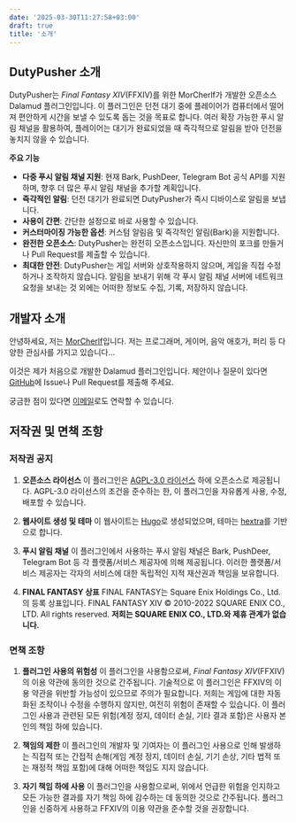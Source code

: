 ```yaml
---
date: '2025-03-30T11:27:58+03:00'
draft: true
title: '소개'
---
```


## DutyPusher 소개

DutyPusher는 *Final Fantasy XIV*(FFXIV)를 위한 MorCherlf가 개발한 오픈소스 Dalamud 플러그인입니다. 이 플러그인은 던전 대기 중에 플레이어가 컴퓨터에서 떨어져 편안하게 시간을 보낼 수 있도록 돕는 것을 목표로 합니다. 여러 확장 가능한 푸시 알림 채널을 활용하여, 플레이어는 대기가 완료되었을 때 즉각적으로 알림을 받아 던전을 놓치지 않을 수 있습니다.

**주요 기능**

- **다중 푸시 알림 채널 지원**: 현재 Bark, PushDeer, Telegram Bot 공식 API를 지원하며, 향후 더 많은 푸시 알림 채널을 추가할 계획입니다.
- **즉각적인 알림**: 던전 대기가 완료되면 DutyPusher가 즉시 디바이스로 알림을 보냅니다.
- **사용이 간편**: 간단한 설정으로 바로 사용할 수 있습니다.
- **커스터마이징 가능한 옵션**: 커스텀 알림음 및 즉각적인 알림(Bark)을 지원합니다.
- **완전한 오픈소스**: DutyPusher는 완전히 오픈소스입니다. 자신만의 포크를 만들거나 Pull Request를 제출할 수 있습니다.
- **최대한 안전**: DutyPusher는 게임 서버와 상호작용하지 않으며, 게임을 직접 수정하거나 조작하지 않습니다. 알림을 보내기 위해 각 푸시 알림 채널 서버에 네트워크 요청을 보내는 것 외에는 어떠한 정보도 수집, 기록, 저장하지 않습니다.

## 개발자 소개

안녕하세요, 저는 [MorCherlf](https://link.mor.icu)입니다. 저는 프로그래머, 게이머, 음악 애호가, 퍼리 등 다양한 관심사를 가지고 있습니다…

이것은 제가 처음으로 개발한 Dalamud 플러그인입니다. 제안이나 질문이 있다면 [GitHub](https://github.com/MorCherlf/FFXIVDutyPusher)에 Issue나 Pull Request를 제출해 주세요.

궁금한 점이 있다면 [이메일](mailto:morcherlfy@outlook.com)로도 연락할 수 있습니다.

## 저작권 및 면책 조항

### 저작권 공지

1. **오픈소스 라이선스**
   이 플러그인은 [AGPL-3.0 라이선스](https://www.gnu.org/licenses/agpl-3.0.html) 하에 오픈소스로 제공됩니다. AGPL-3.0 라이선스의 조건을 준수하는 한, 이 플러그인을 자유롭게 사용, 수정, 배포할 수 있습니다.

2. **웹사이트 생성 및 테마**
   이 웹사이트는 [Hugo](https://gohugo.io/)로 생성되었으며, 테마는 [hextra](https://github.com/imfing/hextra)를 기반으로 합니다.

3. **푸시 알림 채널**
   이 플러그인에서 사용하는 푸시 알림 채널은 Bark, PushDeer, Telegram Bot 등 각 플랫폼/서비스 제공자에 의해 제공됩니다. 이러한 플랫폼/서비스 제공자는 각자의 서비스에 대한 독립적인 지적 재산권과 책임을 보유합니다.

4. **FINAL FANTASY 상표**
   FINAL FANTASY는 Square Enix Holdings Co., Ltd.의 등록 상표입니다. FINAL FANTASY XIV © 2010-2022 SQUARE ENIX CO., LTD. All rights reserved.
   **저희는 SQUARE ENIX CO., LTD.와 제휴 관계가 없습니다.**

### 면책 조항

1. **플러그인 사용의 위험성**
   이 플러그인을 사용함으로써, *Final Fantasy XIV*(FFXIV)의 이용 약관에 동의한 것으로 간주됩니다.
   기술적으로 이 플러그인은 FFXIV의 이용 약관을 위반할 가능성이 있으므로 주의가 필요합니다. 저희는 게임에 대한 자동화된 조작이나 수정을 수행하지 않지만, 여전히 위험이 존재할 수 있습니다.
   이 플러그인 사용과 관련된 모든 위험(계정 정지, 데이터 손실, 기타 결과 포함)은 사용자 본인의 책임 하에 있습니다.

2. **책임의 제한**
   이 플러그인의 개발자 및 기여자는 이 플러그인 사용으로 인해 발생하는 직접적 또는 간접적 손해(게임 계정 정지, 데이터 손실, 기기 손상, 기타 법적 또는 재정적 책임 포함)에 대해 어떠한 책임도 지지 않습니다.

3. **자기 책임 하에 사용**
   이 플러그인을 사용함으로써, 위에서 언급한 위험을 인지하고 모든 가능한 결과를 자기 책임 하에 감수하는 데 동의한 것으로 간주됩니다. 플러그인을 신중하게 사용하고 FFXIV의 이용 약관을 준수할 것을 권장합니다.
